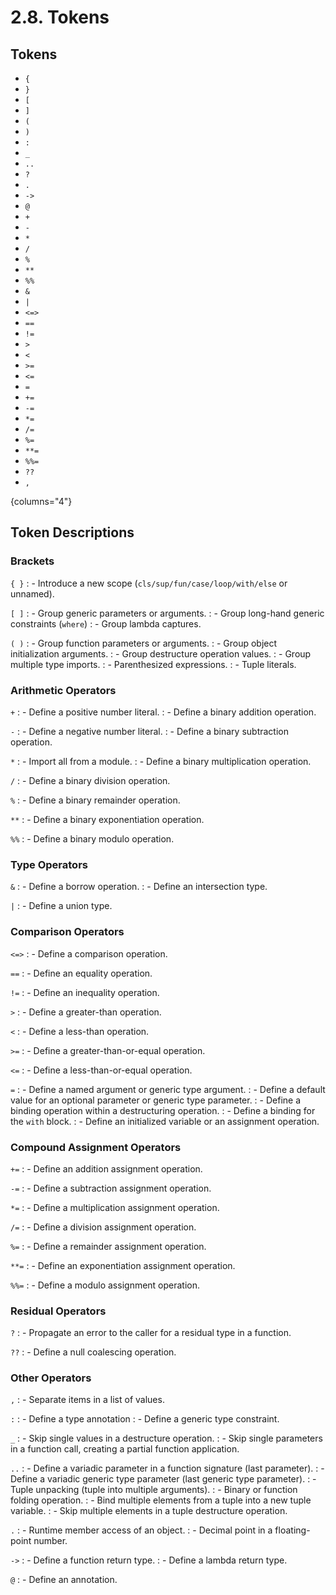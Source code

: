 # 2.8. Tokens

<primary-label ref="header-label"/>

<secondary-label ref="doc-wip"/>

<secondary-label ref="doc-subj-update"/>

## Tokens

- `{`
- `}`
- `[`
- `]`
- `(`
- `)`
- `:`
- `_`
- `..`
- `?`
- `.`
- `->`
- `@`
- `+`
- `-`
- `*`
- `/`
- `%`
- `**`
- `%%`
- `&`
- `|`
- `<=>`
- `==`
- `!=`
- `>`
- `<`
- `>=`
- `<=`
- `=`
- `+=`
- `-=`
- `*=`
- `/=`
- `%=`
- `**=`
- `%%=`
- `??`
- `,`

{columns="4"}

## Token Descriptions

### Brackets

`{ }`
: - Introduce a new scope (`cls/sup/fun/case/loop/with/else` or unnamed).

`[ ]`
: - Group generic parameters or arguments.
: - Group long-hand generic constraints (`where`)
: - Group lambda captures.

`( )`
: - Group function parameters or arguments.
: - Group object initialization arguments.
: - Group destructure operation values.
: - Group multiple type imports.
: - Parenthesized expressions.
: - Tuple literals.

### Arithmetic Operators

`+`
: - Define a positive number literal.
: - Define a binary addition operation.

`-`
: - Define a negative number literal.
: - Define a binary subtraction operation.

`*`
: - Import all from a module.
: - Define a binary multiplication operation.

`/`
: - Define a binary division operation.

`%`
: - Define a binary remainder operation.

`**`
: - Define a binary exponentiation operation.

`%%`
: - Define a binary modulo operation.

### Type Operators

`&`
: - Define a borrow operation.
: - Define an intersection type.

`|`
: - Define a union type.

### Comparison Operators

`<=>`
: - Define a comparison operation.

`==`
: - Define an equality operation.

`!=`
: - Define an inequality operation.

`>`
: - Define a greater-than operation.

`<`
: - Define a less-than operation.

`>=`
: - Define a greater-than-or-equal operation.

`<=`
: - Define a less-than-or-equal operation.

`=`
: - Define a named argument or generic type argument.
: - Define a default value for an optional parameter or generic type parameter.
: - Define a binding operation within a destructuring operation.
: - Define a binding for the `with` block.
: - Define an initialized variable or an assignment operation.

### Compound Assignment Operators

`+=`
: - Define an addition assignment operation.

`-=`
: - Define a subtraction assignment operation.

`*=`
: - Define a multiplication assignment operation.

`/=`
: - Define a division assignment operation.

`%=`
: - Define a remainder assignment operation.

`**=`
: - Define an exponentiation assignment operation.

`%%=`
: - Define a modulo assignment operation.

### Residual Operators

`?`
: - Propagate an error to the caller for a residual type in a function.

`??`
: - Define a null coalescing operation.

### Other Operators

`,`
: - Separate items in a list of values.

`:`
: - Define a type annotation
: - Define a generic type constraint.

`_`
: - Skip single values in a destructure operation.
: - Skip single parameters in a function call, creating a partial function application.

`..`
: - Define a variadic parameter in a function signature (last parameter).
: - Define a variadic generic type parameter (last generic type parameter).
: - Tuple unpacking (tuple into multiple arguments).
: - Binary or function folding operation.
: - Bind multiple elements from a tuple into a new tuple variable.
: - Skip multiple elements in a tuple destructure operation.

`.`
: - Runtime member access of an object.
: - Decimal point in a floating-point number.

`->`
: - Define a function return type.
: - Define a lambda return type.

`@`
: - Define an annotation.
